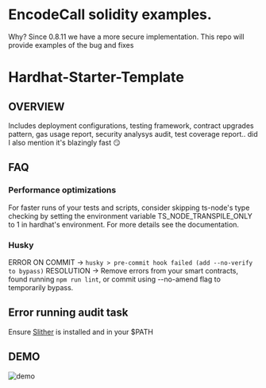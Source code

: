 # EncodeCall solidity examples.

Why? Since 0.8.11 we have a more secure implementation. This repo will provide examples of the bug and fixes








#  Hardhat-Starter-Template

## OVERVIEW

Includes deployment configurations, testing framework, contract upgrades pattern, gas usage report, security analysys audit, test coverage report.. did I also mention it's blazingly fast 😏

## FAQ

### Performance optimizations
For faster runs of your tests and scripts, consider skipping ts-node's type checking by setting the environment variable TS_NODE_TRANSPILE_ONLY to 1 in hardhat's environment. For more details see the documentation.

### Husky

ERROR ON COMMIT -> `husky > pre-commit hook failed (add --no-verify to bypass)`
RESOLUTION -> Remove errors from your smart contracts, found running `npm run lint`, or commit using --no-amend flag to temporarily bypass.

## Error running audit task
Ensure [Slither](https://github.com/crytic/slither) is installed and in your $PATH

## DEMO

![demo](https://i.ibb.co/tY00DR0/Screen-Shot-2022-07-13-at-1-57-15-pm.png)
